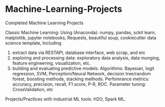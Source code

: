 # Machine-Learning-Projects
Completed Machine Learning Projects

Classic Machine Learning: 
Using (Anaconda):
numpy, pandas, sckit learn, matplotlib, jupyter notebooks, Requests, beautiful soup, cookiecutter data science template, 
Including
1. extract data via RESTAPI, database interface, web scrap, and etc 
2. exploring and processing data: exploratory data analysis, data munging, feature engineering, visualization, etc.
3. building and evaluating predictive models:
    Algorithms: Bayesian, logit regression, SVM, Perception/Neural Network, decision tree/random forest, boosting methods, stacking methods.
    Perfomrance metrics: accuracy, precision, recall, F1 score, P-R, ROC.
    Parameter tuning: CrossValidation, etc
    
Projects/Practices with industrial ML tools: H2O, Spark ML.
